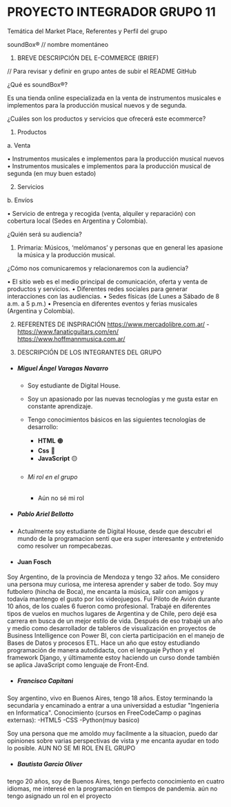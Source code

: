 # PROYECTO INTEGRADOR GRUPO 11
Temática del Market Place, Referentes y Perfil del grupo

soundBox® 
// nombre momentáneo

1. BREVE DESCRIPCIÓN DEL E-COMMERCE (BRIEF)
 
// Para revisar y definir en grupo antes de subir el README GitHub

¿Qué es soundBox®?

Es una tienda online especializada en la venta de instrumentos musicales e implementos para la producción musical nuevos y de segunda.

¿Cuáles son los productos y servicios que ofrecerá este ecommerce?

1)	Productos

a.	Venta

•	Instrumentos musicales e implementos para la producción musical nuevos
•	Instrumentos musicales e implementos para la producción musical de segunda (en muy buen estado)

2)	Servicios

b.	Envíos

•	Servicio de entrega y recogida (venta, alquiler y reparación) con cobertura local (Sedes en Argentina y Colombia).

¿Quién será su audiencia?

1)	Primaria: Músicos, ‘melómanos’ y personas que en general les apasione la música y la producción musical.

¿Cómo nos comunicaremos y relacionaremos con la audiencia?

•	El sitio web es el medio principal de comunicación, oferta y venta de productos y servicios. 
•	Diferentes redes sociales para generar interacciones con las audiencias. 
•	Sedes físicas (de Lunes a Sábado de 8 a.m. a 5 p.m.)
•	Presencia en diferentes eventos y ferias musicales (Argentina y Colombia).


2. REFERENTES DE INSPIRACIÓN
https://www.mercadolibre.com.ar/ - https://www.fanaticguitars.com/en/
https://www.hoffmannmusica.com.ar/


3. DESCRIPCIÓN DE LOS INTEGRANTES DEL GRUPO

- ##### Miguel Ángel Varagas Navarro
  - Soy estudiante de Digital House.
  - Soy un apasionado por las nuevas tecnologías y me gusta estar en constante aprendizaje.

  - Tengo conocimientos básicos en las siguientes tecnologías de desarrollo:

    - <b>HTML</b> 🟠
    - <b>Css</b> 🔵
    - <b>JavaScript</b> 🟡
  - ###### Mi rol en el grupo
    - Aún no sé mi rol  

- ##### Pablo Ariel Bellotto
- Actualmente soy estudiante de Digital House, desde que descubri el mundo de la programacion senti que era super interesante y entretenido como resolver un rompecabezas.

- #### Juan Fosch
Soy Argentino, de la provincia de Mendoza y tengo 32 años. Me considero una persona muy curiosa, me interesa aprender y saber de todo.
Soy muy futbolero (hincha de Boca), me encanta la música, salir con amigos y todavía mantengo el gusto por los videojuegos.
Fui Piloto de Avión durante 10 años, de los cuales 6 fueron como profesional. Trabajé en diferentes tipos de vuelos en muchos lugares de Argentina y de Chile, pero dejé esa carrera en busca de un mejor estilo de vida. 
Después de eso trabajé un año y medio como desarrollador de tableros de visualización en proyectos de Business Intelligence con Power BI, con cierta participación en el manejo de Bases de Datos y procesos ETL.
Hace un año que estoy estudiando programación de manera autodidacta, con el lenguaje Python y el framework Django, y últimamente estoy haciendo un curso donde también se aplica JavaScript como lenguaje de Front-End.

- ##### Francisco Capitani
Soy argentino, vivo en Buenos Aires, tengo 18 años. Estoy terminando la secundaria y encaminado a entrar a una universidad a estudiar "Ingenieria en Informatica".
 Conocimiento (cursos en FreeCodeCamp o paginas externas):
   -HTML5
   -CSS
   -Python(muy basico)

Soy una persona que me amoldo muy facilmente a la situacion, puedo dar opiniones sobre varias perspectivas de vista y me encanta ayudar en todo lo posible.
         AUN NO SE MI ROL EN EL GRUPO
         
  
  
  
  
  
  
  
  
  
  
  
  
  
  
  
  
  
  
  
  
  
  
  
  
  - ##### Bautista Garcia Oliver

tengo 20 años, soy de Buenos Aires, tengo perfecto conocimiento en cuatro idiomas, me interesé en la programación en tiempos de pandemia.
    aún no tengo asignado un rol en el proyecto
